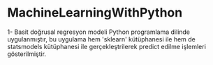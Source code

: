 # MachineLearningWithPython

1- Basit doğrusal regresyon modeli Python programlama dilinde uygulanmıştır, bu uygulama hem 'sklearn' kütüphanesi ile hem de statsmodels kütüphanesi ile gerçekleştrilerek predict edilme işlemleri gösterilmiştir.
